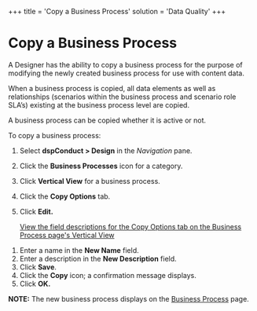 +++
title = 'Copy a Business Process'
solution = 'Data Quality'
+++

# Copy a Business Process

A Designer has the ability to copy a business process for the purpose of
modifying the newly created business process for use with content data.

When a business process is copied, all data elements as well as
relationships (scenarios within the business process and scenario role
SLA’s) existing at the business process level are copied.

A business process can be copied whether it is active or not.

To copy a business process:

1.  Select **dspConduct \> Design** in the *Navigation* pane.

2.  Click the **Business Processes** icon for a category.

3.  Click **Vertical View** for a business process.

4.  Click the **Copy Options** tab.

5.  Click **Edit.**
    
    [View the field descriptions for the Copy Options tab on the
    Business Process page's Vertical
    View](../Page_Desc/Business_Process_H.htm#Copy_Options)

<!-- end list -->

1.  Enter a name in the **New Name** field.
2.  Enter a description in the **New Description** field.
3.  Click **Save**.
4.  Click the **Copy** icon; a confirmation message displays.
5.  Click **OK.**

**NOTE:** The new business process displays on the [Business
Process](../Page_Desc/Business_Process_H.htm) page.
